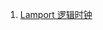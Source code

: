 1. [Lamport 逻辑时钟](https://github.com/lwwjxz/Blogs/blob/master/distributed/https://github.com/lwwjxz/Blogs/blob/master/distributed/Lamport%20%E9%80%BB%E8%BE%91%E6%97%B6%E9%92%9F.pdf)
